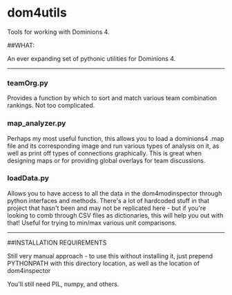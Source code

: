 # dom4utils

Tools for working with Dominions 4.

##WHAT:

An ever expanding set of pythonic utilities for Dominions 4.

---

### teamOrg.py

Provides a function by which to sort and match various team combination rankings. Not too complicated.

### map_analyzer.py

Perhaps my most useful function, this allows you to load a dominions4 .map file and its corresponding image and run various types of analysis on it, as well as print off types of connections graphically. This is great when designing maps or for providing global overlays for team discussions.

### loadData.py

Allows you to have access to all the data in the dom4modinspector through python interfaces and methods. There's a lot of hardcoded stuff in that project that hasn't been and may not be replicated here - but if you're looking to comb through CSV files as dictionaries, this will help you out with that! Useful for trying to min/max various unit comparisons.

---

##INSTALLATION REQUIREMENTS

Still very manual approach - to use this without installing it, just prepend PYTHONPATH with this directory location, as well as the location of dom4inspector

You'll still need PIL, numpy, and others.
